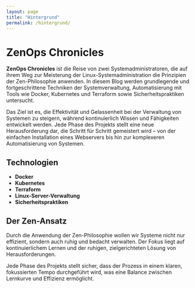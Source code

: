 ```yaml
---
layout: page
title: "Hintergrund"
permalink: /hintergrund/
---
```


# ZenOps Chronicles

**ZenOps Chronicles** ist die Reise von zwei Systemadministratoren, die auf ihrem Weg zur Meisterung der Linux-Systemadministration die Prinzipien der Zen-Philosophie anwenden. In diesem Blog werden grundlegende und fortgeschrittene Techniken der Systemverwaltung, Automatisierung mit Tools wie Docker, Kubernetes und Terraform sowie Sicherheitspraktiken untersucht.

Das Ziel ist es, die Effektivität und Gelassenheit bei der Verwaltung von Systemen zu steigern, während kontinuierlich Wissen und Fähigkeiten entwickelt werden. Jede Phase des Projekts stellt eine neue Herausforderung dar, die Schritt für Schritt gemeistert wird – von der einfachen Installation eines Webservers bis hin zur komplexeren Automatisierung von Systemen.

## Technologien

- **Docker**
- **Kubernetes**
- **Terraform**
- **Linux-Server-Verwaltung**
- **Sicherheitspraktiken**

## Der Zen-Ansatz

Durch die Anwendung der Zen-Philosophie wollen wir Systeme nicht nur effizient, sondern auch ruhig und bedacht verwalten. Der Fokus liegt auf kontinuierlichem Lernen und der ruhigen, zielgerichteten Lösung von Herausforderungen.

Jede Phase des Projekts stellt sicher, dass der Prozess in einem klaren, fokussierten Tempo durchgeführt wird, was eine Balance zwischen Lernkurve und Effizienz ermöglicht.
